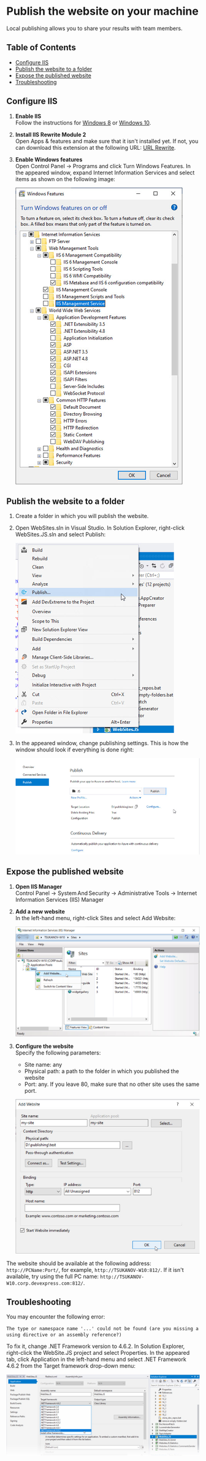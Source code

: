 # Publish the website on your machine

Local publishing allows you to share your results with team members.

## Table of Contents

- [Configure IIS](#configure-iis)
- [Publish the website to a folder](#publish-the-website-to-a-folder)
- [Expose the published website](#expose-the-published-website)
- [Troubleshooting](#troubleshooting)

## Configure IIS

1. **Enable IIS**           
Follow the instructions for [Windows 8](https://enterprise.arcgis.com/en/web-adaptor/latest/install/iis/enable-iis-8-components-server.htm) or [Windows 10](https://enterprise.arcgis.com/en/web-adaptor/latest/install/iis/enable-iis-10-components-server.htm).

1. **Install IIS Rewrite Module 2**         
Open Apps & features and make sure that it isn't installed yet. If not, you can download this extension at the following URL: [URL Rewrite](https://www.iis.net/downloads/microsoft/url-rewrite).

1. **Enable Windows features**      
Open Control Panel -> Programs and click Turn Windows Features. In the appeared window, expand Internet Information Services and select items as shown on the following image:

    ![Windows Features](https://github.com/RomanTsukanov/devextreme-wiki-draft/blob/master/images/publish-the-website-windows-features.jpg?raw=true)

## Publish the website to a folder

1. Create a folder in which you will publish the website.

1. Open WebSites.sln in Visual Studio. In Solution Explorer, right-click WebSites.JS.sln and select Publish:

    ![Visual Studio - The Publish item in the context menu](https://github.com/RomanTsukanov/devextreme-wiki-draft/blob/master/images/publish-the-website-visual-studio-publish-context-menu.jpg?raw=true)

1. In the appeared window, change publishing settings. This is how the window should look if everything is done right:

    ![Visual Studio - The Publish window](https://github.com/RomanTsukanov/devextreme-wiki-draft/blob/master/images/publish-the-website-visual-studio-publish-window.jpg?raw=true)

## Expose the published website

1. **Open IIS Manager**     
Control Panel -> System And Security -> Administrative Tools -> Internet Information Services (IIS) Manager

1. **Add a new website**        
In the left-hand menu, right-click Sites and select Add Website:

    ![IIS - The Add Website item in the context menu](https://github.com/RomanTsukanov/devextreme-wiki-draft/blob/master/images/publish-the-website-iis-add-website.jpg?raw=true)

1. **Configure the website**        
Specify the following parameters:
 
    - Site name: any
    - Physical path: a path to the folder in which you published the website
    - Port: any. If you leave 80, make sure that no other site uses the same port.

    ![IIS - The Add Website window](https://github.com/RomanTsukanov/devextreme-wiki-draft/blob/master/images/publish-the-website-iis-add-website-settings.jpg?raw=true)

The website should be available at the following address: `http://PCName:Port/`, for example, `http://TSUKANOV-W10:812/`. If it isn't available, try using the full PC name: `http://TSUKANOV-W10.corp.devexpress.com:812/`.

## Troubleshooting

You may encounter the following error:

```
The type or namespace name '...' could not be found (are you missing a using directive or an assembly reference?)
```

To fix it, change .NET Framework version to 4.6.2. In Solution Explorer, right-click the WebSite.JS project and select Properties. In the appeared tab, click Application in the left-hand menu and select .NET Framework 4.6.2 from the Target framework drop-down menu:

![Visual Studio - How to change target framework](https://github.com/RomanTsukanov/devextreme-wiki-draft/blob/master/images/publish-the-website-visual-studio-.net-framework.jpg?raw=true)